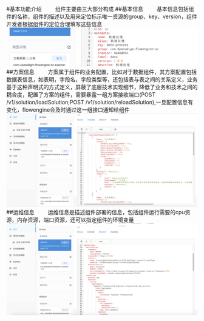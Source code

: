 #基本功能介绍
&emsp; &emsp;组件主要由三大部分构成
##基本信息
&emsp; &emsp;基本信息包括组件的名称，组件的描述以及用来定位标示唯一资源的group、key、version，组件开发者根据组件的定位合理填写这些信息
![sc_metadata](../assets/component/sc_metadata.png)
##方案信息
&emsp; &emsp;方案属于组件的业务配置，比如对于数据组件，其方案配置包括数据表信息，如表明，字段名，字段类型等，还包括表与表之间的关系定义，业务基于这种声明式的方式定义，屏蔽了底层技术实现细节，降低了业务和技术之间的耦合度，配置了方案的组件，需要暴露一组方案接收端口(POST /v1/solution/loadSolution;POST /v1/solution/reloadSolution),一旦配置信息有变化，flowengine会及时通过这一组接口通知给组件
![sc_bussiness_setting](../assets/component/sc_bussiness_setting.png)
##运维信息
&emsp; &emsp;运维信息是描述组件部署的信息，包括组件运行需要的cpu资源，内存资源，端口资源，还可以指定组件的环境变量
![sc_opssetting](../assets/component/sc_opssetting.png)